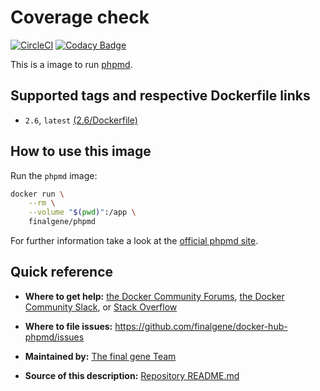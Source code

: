 # Coverage check
[![CircleCI](https://circleci.com/gh/final-gene/docker-hub-phpmd/tree/master.svg?style=svg)](https://circleci.com/gh/final-gene/docker-hub-phpmd/tree/master) [![Codacy Badge](https://api.codacy.com/project/badge/Grade/4cf4be3e6d6540c0a1c0d72a239ae01b)](https://www.codacy.com/app/final-gene/docker-hub-phpmd?utm_source=github.com&amp;utm_medium=referral&amp;utm_content=final-gene/docker-hub-phpmd&amp;utm_campaign=Badge_Grade)

This is a image to run [phpmd](https://phpmd.org).

## Supported tags and respective Dockerfile links
* `2.6`, `latest` [(2.6/Dockerfile)](https://github.com/finalgene/docker-hub-phpmd/blob/master/2.6/Dockerfile)

## How to use this image
Run the `phpmd` image:

```bash
docker run \
    --rm \
    --volume "$(pwd)":/app \
    finalgene/phpmd
```

For further information take a look at the [official phpmd site](https://phpmd.org).

## Quick reference
* **Where to get help:**
[the Docker Community Forums](https://forums.docker.com), [the Docker Community Slack](https://blog.docker.com/2016/11/introducing-docker-community-directory-docker-community-slack), or [Stack Overflow](https://stackoverflow.com/search?tab=newest&q=docker)

* **Where to file issues:**
https://github.com/finalgene/docker-hub-phpmd/issues

* **Maintained by:**
[The final gene Team](https://github.com/finalgene)

* **Source of this description:**
[Repository README.md](https://github.com/finalgene/docker-hub-phpmd/blob/master/README.md)
